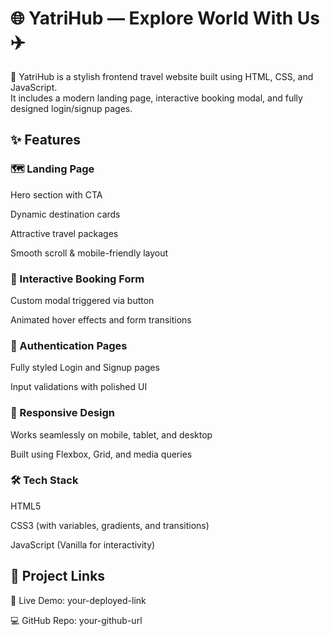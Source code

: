 # 🌐 YatriHub — Explore World With Us ✈️
🧳 YatriHub is a stylish frontend travel website built using HTML, CSS, and JavaScript.  
 It includes a modern landing page, interactive booking modal, and fully designed login/signup pages.

## ✨ Features
### 🗺️ Landing Page

Hero section with CTA

Dynamic destination cards

Attractive travel packages

Smooth scroll & mobile-friendly layout

### 📅 Interactive Booking Form

Custom modal triggered via button

Animated hover effects and form transitions

### 🔐 Authentication Pages

Fully styled Login and Signup pages

Input validations with polished UI

### 📱 Responsive Design

Works seamlessly on mobile, tablet, and desktop

Built using Flexbox, Grid, and media queries

### 🛠️ Tech Stack
HTML5

CSS3 (with variables, gradients, and transitions)

JavaScript (Vanilla for interactivity)

## 🔗 Project Links
🔴 Live Demo: your-deployed-link

💻 GitHub Repo: your-github-url
